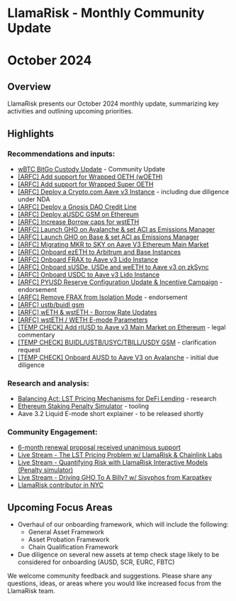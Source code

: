 # LlamaRisk - Monthly Community Update 

# October 2024

## Overview

LlamaRisk presents our October 2024 monthly update, summarizing key activities and outlining upcoming priorities.

## Highlights

### Recommendations and inputs:
* [wBTC BitGo Custody Update](https://governance.aave.com/t/chaos-labs-wbtc-bitgo-custody-update/18607/11) - Community Update
* [[ARFC] Add support for Wrapped OETH (wOETH)](https://governance.aave.com/t/arfc-add-support-for-wrapped-oeth-woeth-to-aave-v3/19285/2)
* [[ARFC] Add support for Wrapped Super OETH](https://governance.aave.com/t/arfc-add-support-for-wrapped-super-oeth-wsuperoethb-to-aave-v3/19284/4)
* [[ARFC] Deploy a Crypto.com Aave v3 Instance](https://governance.aave.com/t/arfc-deploy-a-crypto-com-aave-v3-instance/19261/6) - including due diligence under NDA
* [[ARFC] Deploy a Gnosis DAO Credit Line](https://governance.aave.com/t/arfc-deploy-a-gnosis-dao-credit-line-aave-v3-instance/19272/3)
* [[ARFC] Deploy aUSDC GSM on Ethereum](https://governance.aave.com/t/arfc-deploy-ausdc-gsm-on-ethereum/19514/2)
* [[ARFC] Increase Borrow caps for wstETH](https://governance.aave.com/t/arfc-chaos-labs-risk-parameter-updates-increase-borrow-caps-for-wsteth-on-the-lido-market-10-20-24/19539/2)
* [[ARFC] Launch GHO on Avalanche & set ACI as Emissions Manager](https://governance.aave.com/t/arfc-launch-gho-on-avalanche-set-aci-as-emissions-manager-for-rewards/19339/3)
* [[ARFC] Launch GHO on Base & set ACI as Emissions Manager](https://governance.aave.com/t/arfc-launch-gho-on-base-set-aci-as-emissions-manager-for-rewards/19338/5)
* [[ARFC] Migrating MKR to SKY on Aave V3 Ethereum Main Market](https://governance.aave.com/t/arfc-chaos-labs-migrating-mkr-to-sky-on-aave-v3-ethereum-main-market-10-20-24/19540/2)
* [[ARFC] Onboard ezETH to Arbitrum and Base Instances](https://governance.aave.com/t/arfc-onboard-ezeth-to-arbitrum-and-base-instances/19622/3?u=llamarisk)
* [[ARFC] Onboard FRAX to Aave v3 Lido Instance](https://governance.aave.com/t/arfc-onboard-frax-to-aave-v3-lido-instance/19300/3)
* [[ARFC] Onboard sUSDe, USDe and weETH to Aave v3 on zkSync](https://governance.aave.com/t/arfc-onboard-susde-usde-and-weeth-to-aave-v3-on-zksync/19204/2)
* [[ARFC] Onboard USDC to Aave v3 Lido Instance](https://governance.aave.com/t/arfc-onboard-usdc-to-aave-v3-lido-instance/19201/5)
* [[ARFC] PYUSD Reserve Configuration Update & Incentive Campaign](https://governance.aave.com/t/arfc-pyusd-reserve-configuration-update-incentive-campaign/19573/3) - endorsement
* [[ARFC] Remove FRAX from Isolation Mode](https://governance.aave.com/t/arfc-remove-frax-from-isolation-mode-on-aave-v3-mainnet/19337/2) - endorsement
* [[ARFC] ustb/buidl gsm](https://governance.aave.com/t/arfc-ustb-buidl-gsm/19299/3)
* [[ARFC] wETH & wstETH - Borrow Rate Updates](https://governance.aave.com/t/arfc-weth-wsteth-borrow-rate-updates/19550/2)
* [[ARFC] wstETH / WETH E-mode Parameters](https://governance.aave.com/t/arfc-chaos-labs-risk-parameter-updates-wsteth-weth-e-mode-parameters-for-lido-market-10-20-24/19542/2)
* [[TEMP CHECK] Add rlUSD to Aave v3 Main Market on Ethereum](https://governance.aave.com/t/temp-check-add-rlusd-to-aave-v3-main-market-on-ethereum/19378/3) - legal commentary
* [[TEMP CHECK] BUIDL/USTB/USYC/TBILL/USDY GSM](https://governance.aave.com/t/temp-check-buidl-ustb-usyc-tbill-usdy-gsm/19252/2) - clarification request
* [[TEMP CHECK] Onboard AUSD to Aave V3 on Avalanche](https://governance.aave.com/t/temp-check-onboard-ausd-to-aave-v3-on-avalanche/19560/13) - initial due diligence

### Research and analysis: 
* [Balancing Act: LST Pricing Mechanisms for DeFi Lending](https://www.llamarisk.com/research/lst-pricing) - research
* [Ethereum Staking Penalty Simulator](https://x.com/LlamaRisk/status/1851732313920372751) - tooling
* Aave 3.2 Liquid E-mode short explainer - to be released shortly

### Community Engagement:
* [6-month renewal proposal received unanimous support](https://x.com/LlamaRisk/status/1848796158459535492)
* [Live Stream - The LST Pricing Problem w/ LlamaRisk & Chainlink Labs](https://www.youtube.com/watch?v=0UlWNlBzsN8)
* [Live Stream - Quantifying Risk with LlamaRisk Interactive Models (Penalty simulator)](https://www.youtube.com/watch?v=x924b68r5cQ&t=505s)
* [Live Stream - Driving GHO To A Billy? w/ Sisyphos from Karpatkey](https://www.youtube.com/watch?v=l-l8SjjE-iE)
* [LlamaRisk contributor in NYC](https://x.com/LlamaRisk/status/1841085506102202509)

## Upcoming Focus Areas

- Overhaul of our onboarding framework, which will include the following:
    - General Asset Framework
    - Asset Probation Framework
    - Chain Qualification Framework
- Due diligence on several new assets at temp check stage likely to be considered for onboarding (AUSD, SCR, EURC, FBTC)

We welcome community feedback and suggestions. Please share any questions, ideas, or areas where you would like increased focus from the LlamaRisk team.
